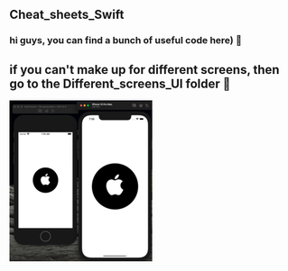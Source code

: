 ## Cheat_sheets_Swift
### hi guys, you can find a bunch of useful code here)  :see_no_evil:

## if you can't make up for different screens, then go to the Different_screens_UI folder :tada:
![hellow](https://github.com/IosTanirbergen/Cheat_sheets_Swift/blob/main/gitImages/DiffirentSize.png)
